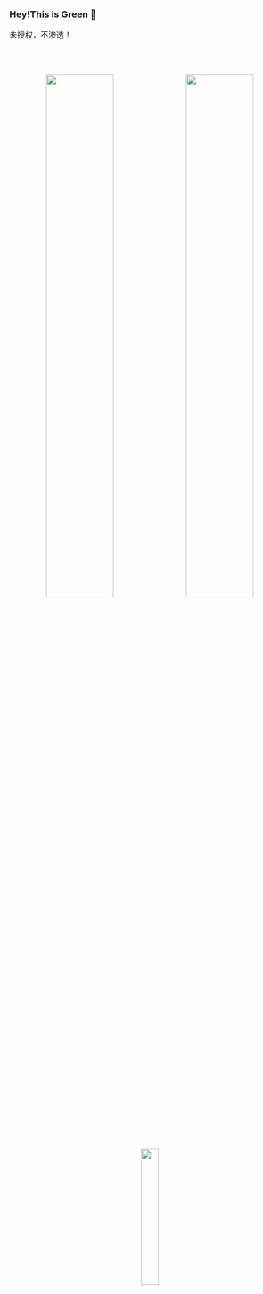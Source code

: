


### Hey!This is Green 👋
未授权，不渗透！

</br></br>
<p align="center">
  <img width="49%" src="https://github-stats-alpha.vercel.app/api?username=INotGreen&cc=1a1b27&tc=38bdae&ic=bf91f3&bc=ffff"  />
  <img width="49%" src="https://github-readme-streak-stats.herokuapp.com/?user=INotGreen"  />
</p>
<p align="center">
  <img width="25%" src="https://profile-counter.glitch.me/INotGreen/count.svg"  />
</p>




